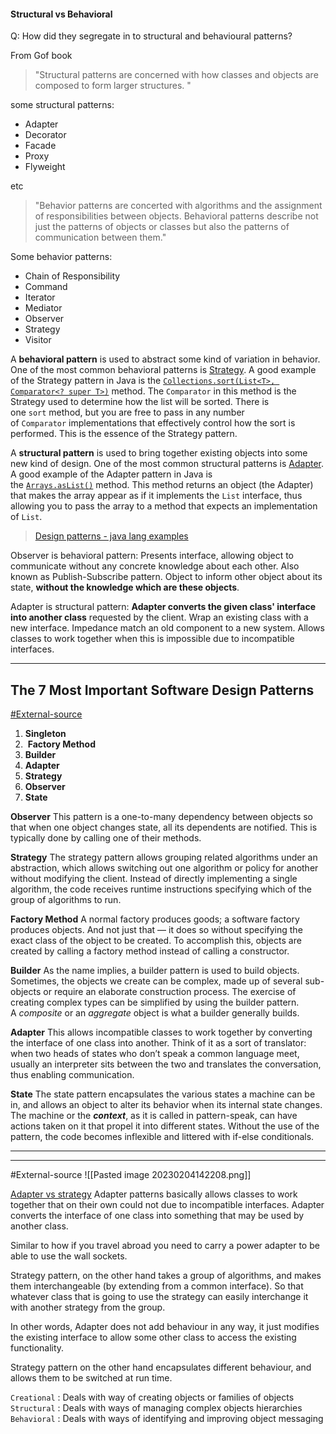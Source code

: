 
#### **Structural vs Behavioral**


Q:  How did they segregate in to structural and behavioural patterns?

From Gof book

> "Structural patterns are concerned with how classes and objects are composed to form larger structures. "

some structural patterns:

-   Adapter
-   Decorator
-   Facade
-   Proxy
-   Flyweight

etc

> "Behavior patterns are concerted with algorithms and the assignment of responsibilities between objects. Behavioral patterns describe not just the patterns of objects or classes but also the patterns of communication between them."

Some behavior patterns:

-   Chain of Responsibility
-   Command
-   Iterator
-   Mediator
-   Observer
-   Strategy
-   Visitor

A **behavioral pattern** is used to abstract some kind of variation in behavior. One of the most common behavioral patterns is [Strategy](https://en.wikipedia.org/wiki/Strategy_pattern). A good example of the Strategy pattern in Java is the [`Collections.sort(List<T>, Comparator<? super T>)`](https://docs.oracle.com/javase/8/docs/api/java/util/Collections.html#sort-java.util.List-java.util.Comparator-) method. The `Comparator` in this method is the Strategy used to determine how the list will be sorted. There is one `sort` method, but you are free to pass in any number of `Comparator` implementations that effectively control how the sort is performed. This is the essence of the Strategy pattern.

A **structural pattern** is used to bring together existing objects into some new kind of design. One of the most common structural patterns is [Adapter](https://en.wikipedia.org/wiki/Adapter_pattern). A good example of the Adapter pattern in Java is the [`Arrays.asList()`](https://docs.oracle.com/javase/8/docs/api/java/util/Arrays.html#asList-T...-) method. This method returns an object (the Adapter) that makes the array appear as if it implements the `List` interface, thus allowing you to pass the array to a method that expects an implementation of `List`.
> [Design patterns - java lang examples](https://stackoverflow.com/questions/1673841/examples-of-gof-design-patterns-in-javas-core-libraries)


Observer is behavioral pattern: Presents interface, allowing object to communicate without any concrete knowledge about each other. Also known as Publish-Subscribe pattern. Object to inform other object about its state, **without the knowledge which are these objects**.

Adapter is structural pattern: **Adapter converts the given class' interface into another class** requested by the client. Wrap an existing class with a new interface. Impedance match an old component to a new system. Allows classes to work together when this is impossible due to incompatible interfaces.

--------------------------------------------------------
## The 7 Most Important Software Design Patterns

[#External-source](https://learningdaily.dev/the-7-most-important-software-design-patterns-d60e546afb0e)
1.  **Singleton**
2.  **Factory Method**
3. **Builder**
4. **Adapter**
5. **Strategy**
6. **Observer**
8. **State**

**Observer**
This pattern is a one-to-many dependency between objects so that when one object changes state, all its dependents are notified. This is typically done by calling one of their methods.

**Strategy**
The strategy pattern allows grouping related algorithms under an abstraction, which allows switching out one algorithm or policy for another without modifying the client. Instead of directly implementing a single algorithm, the code receives runtime instructions specifying which of the group of algorithms to run.

**Factory Method**
A normal factory produces goods; a software factory produces objects. And not just that — it does so without specifying the exact class of the object to be created. To accomplish this, objects are created by calling a factory method instead of calling a constructor.

**Builder**
As the name implies, a builder pattern is used to build objects. Sometimes, the objects we create can be complex, made up of several sub-objects or require an elaborate construction process. The exercise of creating complex types can be simplified by using the builder pattern. A _composite_ or an _aggregate_ object is what a builder generally builds.

**Adapter**
This allows incompatible classes to work together by converting the interface of one class into another. Think of it as a sort of translator: when two heads of states who don’t speak a common language meet, usually an interpreter sits between the two and translates the conversation, thus enabling communication.

**State**
The state pattern encapsulates the various states a machine can be in, and allows an object to alter its behavior when its internal state changes. The machine or the **_context_**, as it is called in pattern-speak, can have actions taken on it that propel it into different states. Without the use of the pattern, the code becomes inflexible and littered with if-else conditionals.

------------------------------------------------

------------------
#External-source
![[Pasted image 20230204142208.png]]

[Adapter vs strategy](https://stackoverflow.com/questions/46023431/difference-between-strategy-pattern-and-adapter)
Adapter patterns basically allows classes to work together that on their own could not due to incompatible interfaces. Adapter converts the interface of one class into something that may be used by another class.

Similar to how if you travel abroad you need to carry a power adapter to be able to use the wall sockets.

Strategy pattern, on the other hand takes a group of algorithms, and makes them interchangeable (by extending from a common interface). So that whatever class that is going to use the strategy can easily interchange it with another strategy from the group.

In other words, Adapter does not add behaviour in any way, it just modifies the existing interface to allow some other class to access the existing functionality.

Strategy pattern on the other hand encapsulates different behaviour, and allows them to be switched at run time.

`Creational` : Deals with way of creating objects or families of objects
`Structural` : Deals with ways of managing complex objects hierarchies
`Behavioral` : Deals with ways of identifying and improving object messaging


